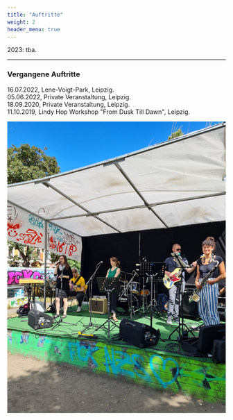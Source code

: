 ```yaml
---
title: "Auftritte"
weight: 2
header_menu: true
---
```


2023: tba.

---

### Vergangene Auftritte

16.07.2022, Lene-Voigt-Park, Leipzig.  
05.06.2022, Private Veranstaltung, Leipzig.   
18.09.2020, Private Veranstaltung, Leipzig.  
11.10.2019, Lindy Hop Workshop "From Dusk Till Dawn", Leipzig.

![Events](images/events.jpg)
